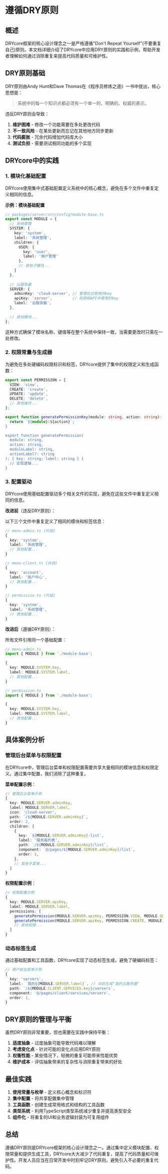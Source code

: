 # 遵循DRY原则

## 概述

DRYcore框架的核心设计理念之一是严格遵循"Don't Repeat Yourself"(不要重复自己)原则。本文档详细介绍了DRYcore中应用DRY原则的实践和示例，帮助开发者理解如何通过消除重复来提高代码质量和可维护性。

## DRY原则基础

DRY原则由Andy Hunt和Dave Thomas在《程序员修炼之道》一书中提出，核心思想是：

> 系统中的每一个知识点都必须有一个单一的、明确的、权威的表示。

违反DRY原则会导致：

1. **维护困难** - 修改一个功能需要在多处更改代码
2. **不一致风险** - 在某处更新而忘记在其他地方同步更新
3. **代码膨胀** - 冗余代码增加代码库大小
4. **测试负担** - 需要测试相同功能的多个实现

## DRYcore中的实践

### 1. 模块化基础配置

DRYcore使用集中式基础配置定义系统中的核心概念，避免在多个文件中重复定义相同的信息。

**示例：模块基础配置**

```typescript
// packages/server/src/config/module-base.ts
export const MODULE = {
  // 系统管理
  SYSTEM: {
    key: 'system',
    label: '系统管理',
    children: {
      USER: {
        key: 'user',
        label: '用户管理'
      },
      // 其他子模块...
    }
  },
  
  // 云服务器
  SERVER: {
    adminKey: 'cloud-server', // 管理后台使用的key
    apiKey: 'server',         // 权限和API中使用的key
    label: '云服务器',
  },
  
  // 其他模块...
};
```

这种方式确保了模块名称、键值等在整个系统中保持一致，当需要更改时只需在一处修改。

### 2. 权限常量与生成器

为避免在多处硬编码权限标识和标签，DRYcore提供了集中的权限定义和生成函数：

```typescript
export const PERMISSION = {
  VIEW: 'view',
  CREATE: 'create',
  UPDATE: 'update',
  DELETE: 'delete',
  // 其他操作...
};

export function generatePermissionKey(module: string, action: string): string {
  return `${module}:${action}`;
}

export function generatePermission(
  module: string, 
  action: string, 
  moduleLabel: string,
  actionLabel?: string
): { key: string; label: string } {
  // 实现逻辑...
}
```

### 3. 配置驱动

DRYcore使用基础配置驱动多个相关文件的实现，避免在这些文件中重复定义相同的信息。

**改进前**（违反DRY原则）：

以下三个文件中重复定义了相同的模块和标签信息：

```typescript
// menu-admin.ts (片段)
{
  key: 'system',
  label: '系统管理',
  // 其他配置...
}

// menu-client.ts (片段)
{
  key: 'account',
  label: '账户中心',
  // 其他配置...
}

// permission.ts (片段)
{
  key: 'system',
  label: '系统管理',
  // 其他配置...
}
```

**改进后**（遵循DRY原则）：

所有文件引用同一个基础配置：

```typescript
// menu-admin.ts
import { MODULE } from './module-base';

{
  key: MODULE.SYSTEM.key,
  label: MODULE.SYSTEM.label,
  // 其他配置...
}

// permission.ts
import { MODULE } from './module-base';

{
  key: MODULE.SYSTEM.key,
  label: MODULE.SYSTEM.label,
  // 其他配置...
}
```

## 具体案例分析

### 管理后台菜单与权限配置

在DRYcore中，管理后台菜单和权限配置需要共享大量相同的模块信息和权限定义。通过集中配置，我们消除了这种重复。

**菜单配置示例**：

```typescript
// 管理后台菜单示例
{
  key: MODULE.SERVER.adminKey,
  label: MODULE.SERVER.label,
  icon: 'cloud-server',
  path: `/${MODULE.SERVER.adminKey}`,
  order: 2,
  children: [
    {
      key: `${MODULE.SERVER.adminKey}-list`,
      label: '服务器列表',
      path: `/${MODULE.SERVER.adminKey}/list`,
      component: `@/pages/${MODULE.SERVER.adminKey}/list`,
      order: 1,
    },
    // 其他子菜单...
  ]
}
```

**权限配置示例**：

```typescript
// 权限配置示例
{
  key: MODULE.SERVER.apiKey,
  label: MODULE.SERVER.label,
  permissions: [
    generatePermission(MODULE.SERVER.apiKey, PERMISSION.VIEW, MODULE.SERVER.label),
    generatePermission(MODULE.SERVER.apiKey, PERMISSION.CREATE, MODULE.SERVER.label),
    // 其他权限...
  ]
}
```

### 动态标签生成

通过基础配置和工具函数，DRYcore实现了动态标签生成，避免了硬编码标签：

```typescript
// 用户前台菜单示例
{
  key: 'servers',
  label: `我的${MODULE.SERVER.label}`, // 动态生成"我的云服务器"
  path: `/${MODULE.CLIENT.SERVICES.key}/servers`,
  component: '@/pages/client/services/servers',
  order: 1,
}
```

## DRY原则的管理与平衡

虽然DRY原则非常重要，但也需要在实践中保持平衡：

1. **适度抽象** - 过度抽象可能导致代码难以理解
2. **考虑变化点** - 针对可能的变化点应用DRY原则
3. **权衡性能** - 某些情况下，轻微的重复可能带来性能优势
4. **维护成本** - 评估抽象带来的复杂性与消除重复带来的好处

## 最佳实践

1. **使用常量与枚举** - 定义核心概念和标识符
2. **集中配置** - 将共享配置集中管理
3. **工具函数** - 创建生成常用格式和结构的工具函数
4. **类型系统** - 利用TypeScript类型系统减少重复并提高类型安全
5. **组件化** - 将重复的UI和业务逻辑封装为可复用组件

## 总结

遵循DRY原则是DRYcore框架的核心设计理念之一。通过集中定义模块配置、权限常量和提供生成工具，DRYcore大大减少了代码重复，提高了代码质量和可维护性。开发人员应当在日常开发中时刻牢记DRY原则，避免引入不必要的重复代码。 